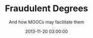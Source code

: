 ---
layout: post
title:  "Fraudulent Degrees"
subtitle:  "And how MOOCs may facilitate them"
date:   2013-11-20 03:00:00
refurl: http://www.huffingtonpost.com/robert-siciliano/moocs-may-facillitate-fra_b_4302001.html
source: huffingtonpost.com
categories: linkpost
tag: post
---